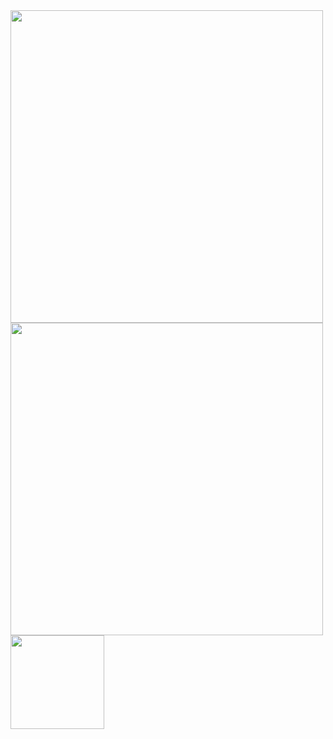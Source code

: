 <div>
  <div>
    <img style="width: 500px;" src="https://github-readme-stats.vercel.app/api?username=rdcodigo&theme=algolia&count_private=true&show_icons=true)" alt="">
  </div>
    <div>
    <img style="width: 500px;" src="https://github-readme-stats.vercel.app/api/top-langs/?username=rdcodigo&theme=algolia&layout=compact" alt="">
  </div>
  <div>
    <a target="_blank" href="https://www.linkedin.com/in/diego-rodrigues-531170243/">
      <img width="150px" src="https://cdn.jsdelivr.net/gh/devicons/devicon/icons/linkedin/linkedin-original-wordmark.svg" />
    </a>
  </div>
</div>
